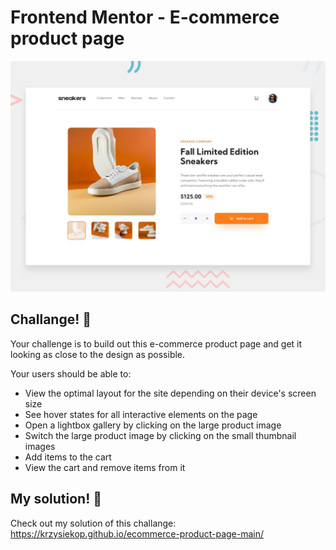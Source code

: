 # Frontend Mentor - E-commerce product page

![Design preview for the E-commerce product page coding challenge](./design/desktop-preview.jpg)

## Challange! 👋

Your challenge is to build out this e-commerce product page and get it looking as close to the design as possible.

Your users should be able to:

- View the optimal layout for the site depending on their device's screen size
- See hover states for all interactive elements on the page
- Open a lightbox gallery by clicking on the large product image
- Switch the large product image by clicking on the small thumbnail images
- Add items to the cart
- View the cart and remove items from it


## My solution! 🚀

Check out my solution of this challange: https://krzysiekop.github.io/ecommerce-product-page-main/